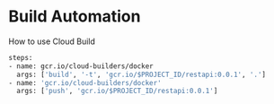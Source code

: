 # Build Automation

How to use Cloud Build

```bash
steps:
- name: gcr.io/cloud-builders/docker
  args: ['build', '-t', 'gcr.io/$PROJECT_ID/restapi:0.0.1', '.']
- name: 'gcr.io/cloud-builders/docker'
  args: ['push', 'gcr.io/$PROJECT_ID/restapi:0.0.1']
```
